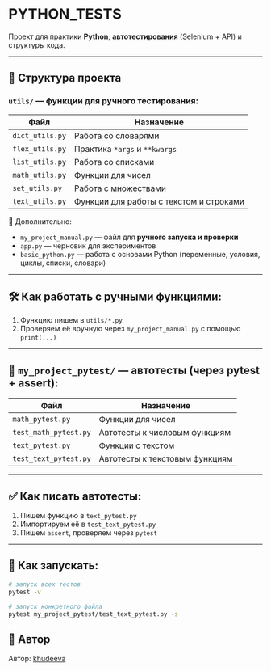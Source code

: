 # PYTHON_TESTS

Проект для практики **Python**, **автотестирования** (Selenium + API) и структуры кода.

---

## 📁 Структура проекта

### `utils/` — функции для ручного тестирования:

| Файл            | Назначение                              |
| --------------- | --------------------------------------- |
| `dict_utils.py` | Работа со словарями                     |
| `flex_utils.py` | Практика `*args` и `**kwargs`           |
| `list_utils.py` | Работа со списками                      |
| `math_utils.py` | Функции для чисел                       |
| `set_utils.py`  | Работа с множествами                    |
| `text_utils.py` | Функции для работы с текстом и строками |

📌 Дополнительно:

- `my_project_manual.py` — файл для **ручного запуска и проверки**
- `app.py` — черновик для экспериментов
- `basic_python.py` — работа с основами Python (переменные, условия, циклы, списки, словари)

---

## 🛠 Как работать с **ручными функциями**:

1. Функцию пишем в `utils/*.py`
2. Проверяем её вручную через `my_project_manual.py` с помощью `print(...)`

---

## 🧪 `my_project_pytest/` — автотесты (через pytest + assert):

| Файл                  | Назначение                     |
| --------------------- | ------------------------------ |
| `math_pytest.py`      | Функции для чисел              |
| `test_math_pytest.py` | Автотесты к числовым функциям  |
| `text_pytest.py`      | Функции с текстом              |
| `test_text_pytest.py` | Автотесты к текстовым функциям |

---

## ✅ Как писать автотесты:

1. Пишем функцию в `text_pytest.py`
2. Импортируем её в `test_text_pytest.py`
3. Пишем `assert`, проверяем через `pytest`

---

## 🚀 Как запускать:

```bash
# запуск всех тестов
pytest -v

# запуск конкретного файла
pytest my_project_pytest/test_text_pytest.py -s
```

## 👤 Автор

Автор: [khudeeva](https://github.com/khudeeva)

